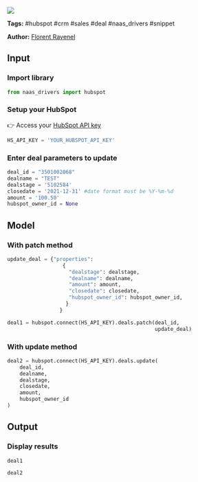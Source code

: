 <a href="https://app.naas.ai/user-redirect/naas/downloader?url=https://raw.githubusercontent.com/jupyter-naas/awesome-notebooks/master/HubSpot/HubSpot_Update_deal.ipynb" target="_parent"><img src="https://naasai-public.s3.eu-west-3.amazonaws.com/open_in_naas.svg"/></a>

**Tags:** #hubspot #crm #sales #deal #naas_drivers #snippet

**Author:** [Florent Ravenel](https://www.linkedin.com/in/florent-ravenel/)

## Input

### Import library


```python
from naas_drivers import hubspot
```

### Setup your HubSpot
👉 Access your [HubSpot API key](https://knowledge.hubspot.com/integrations/how-do-i-get-my-hubspot-api-key)


```python
HS_API_KEY = 'YOUR_HUBSPOT_API_KEY'
```

### Enter deal parameters to update


```python
deal_id = "3501002068"
dealname = "TEST"
dealstage = '5102584'
closedate = '2021-12-31' #date format must be %Y-%m-%d
amount = '100.50'
hubspot_owner_id = None
```

## Model

### With patch method


```python
update_deal = {"properties": 
                  {
                    "dealstage": dealstage,
                    "dealname": dealname,
                    "amount": amount,
                    "closedate": closedate,
                    "hubspot_owner_id": hubspot_owner_id,
                   }
                 }

deal1 = hubspot.connect(HS_API_KEY).deals.patch(deal_id,
                                                update_deal)
```

### With update method


```python
deal2 = hubspot.connect(HS_API_KEY).deals.update(
    deal_id,
    dealname,
    dealstage,
    closedate,
    amount,
    hubspot_owner_id
)
```

## Output

### Display results


```python
deal1
```


```python
deal2
```
